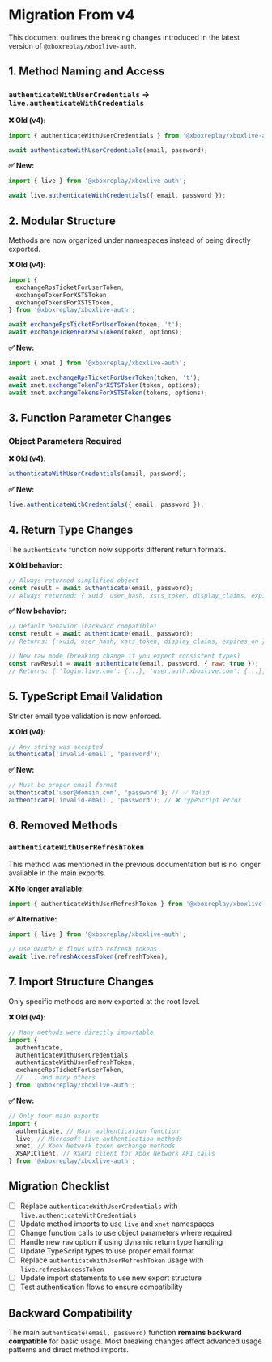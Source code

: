 # Migration From v4

This document outlines the breaking changes introduced in the latest version of `@xboxreplay/xboxlive-auth`.

## 1. Method Naming and Access

### `authenticateWithUserCredentials` → `live.authenticateWithCredentials`

**❌ Old (v4):**

```javascript
import { authenticateWithUserCredentials } from '@xboxreplay/xboxlive-auth';

await authenticateWithUserCredentials(email, password);
```

**✅ New:**

```javascript
import { live } from '@xboxreplay/xboxlive-auth';

await live.authenticateWithCredentials({ email, password });
```

## 2. Modular Structure

Methods are now organized under namespaces instead of being directly exported.

**❌ Old (v4):**

```javascript
import {
  exchangeRpsTicketForUserToken,
  exchangeTokenForXSTSToken,
  exchangeTokensForXSTSToken,
} from '@xboxreplay/xboxlive-auth';

await exchangeRpsTicketForUserToken(token, 't');
await exchangeTokenForXSTSToken(token, options);
```

**✅ New:**

```javascript
import { xnet } from '@xboxreplay/xboxlive-auth';

await xnet.exchangeRpsTicketForUserToken(token, 't');
await xnet.exchangeTokenForXSTSToken(token, options);
await xnet.exchangeTokensForXSTSToken(tokens, options);
```

## 3. Function Parameter Changes

### Object Parameters Required

**❌ Old (v4):**

```javascript
authenticateWithUserCredentials(email, password);
```

**✅ New:**

```javascript
live.authenticateWithCredentials({ email, password });
```

## 4. Return Type Changes

The `authenticate` function now supports different return formats.

**❌ Old behavior:**

```javascript
// Always returned simplified object
const result = await authenticate(email, password);
// Always returned: { xuid, user_hash, xsts_token, display_claims, expires_on }
```

**✅ New behavior:**

```javascript
// Default behavior (backward compatible)
const result = await authenticate(email, password);
// Returns: { xuid, user_hash, xsts_token, display_claims, expires_on }

// New raw mode (breaking change if you expect consistent types)
const rawResult = await authenticate(email, password, { raw: true });
// Returns: { 'login.live.com': {...}, 'user.auth.xboxlive.com': {...}, 'xsts.auth.xboxlive.com': {...} }
```

## 5. TypeScript Email Validation

Stricter email type validation is now enforced.

**❌ Old (v4):**

```javascript
// Any string was accepted
authenticate('invalid-email', 'password');
```

**✅ New:**

```javascript
// Must be proper email format
authenticate('user@domain.com', 'password'); // ✅ Valid
authenticate('invalid-email', 'password'); // ❌ TypeScript error
```

## 6. Removed Methods

### `authenticateWithUserRefreshToken`

This method was mentioned in the previous documentation but is no longer available in the main exports.

**❌ No longer available:**

```javascript
import { authenticateWithUserRefreshToken } from '@xboxreplay/xboxlive-auth';
```

**✅ Alternative:**

```javascript
import { live } from '@xboxreplay/xboxlive-auth';

// Use OAuth2.0 flows with refresh tokens
await live.refreshAccessToken(refreshToken);
```

## 7. Import Structure Changes

Only specific methods are now exported at the root level.

**❌ Old (v4):**

```javascript
// Many methods were directly importable
import {
  authenticate,
  authenticateWithUserCredentials,
  authenticateWithUserRefreshToken,
  exchangeRpsTicketForUserToken,
  // ... and many others
} from '@xboxreplay/xboxlive-auth';
```

**✅ New:**

```javascript
// Only four main exports
import {
  authenticate, // Main authentication function
  live, // Microsoft Live authentication methods
  xnet, // Xbox Network token exchange methods
  XSAPIClient, // XSAPI client for Xbox Network API calls
} from '@xboxreplay/xboxlive-auth';
```

## Migration Checklist

-   [ ] Replace `authenticateWithUserCredentials` with `live.authenticateWithCredentials`
-   [ ] Update method imports to use `live` and `xnet` namespaces
-   [ ] Change function calls to use object parameters where required
-   [ ] Handle new `raw` option if using dynamic return type handling
-   [ ] Update TypeScript types to use proper email format
-   [ ] Replace `authenticateWithUserRefreshToken` usage with `live.refreshAccessToken`
-   [ ] Update import statements to use new export structure
-   [ ] Test authentication flows to ensure compatibility

## Backward Compatibility

The main `authenticate(email, password)` function **remains backward compatible** for basic usage. Most breaking changes affect advanced usage patterns and direct method imports.
